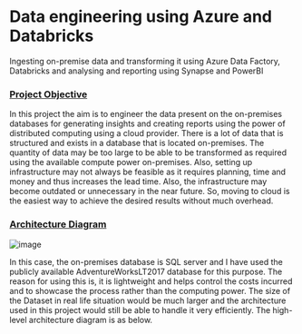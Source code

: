 # Data engineering using Azure and Databricks
Ingesting on-premise data and transforming it using Azure Data Factory, Databricks and analysing and reporting using Synapse and PowerBI

### <ins>Project Objective</ins>
In this project the aim is to engineer the data present on the on-premises databases for generating insights and creating reports using the power of distributed computing using a cloud provider. There is a lot of data that is structured and exists in a database that is located on-premises. The quantity of data may be too large to be able to be transformed as required using the available compute power on-premises. Also, setting up infrastructure may not always be feasible as it requires planning, time and money and thus increases the lead time. Also, the infrastructure may become outdated or unnecessary in the near future. So, moving to cloud is the easiest way to achieve the desired results without much overhead.

### <ins>Architecture Diagram</ins>
![image](https://github.com/DataCounsel/Azure-Data-Engineering/assets/71335870/4193068d-e8f4-4396-9893-ac4283373ab2)

In this case, the on-premises database is SQL server and I have used the publicly available AdventureWorksLT2017 database for this purpose. The reason for using this is, it is lightweight and helps control the costs incurred and to showcase the process rather than the computing power. The size of the Dataset in real life situation would be much larger and the architecture used in this project would still be able to handle it very efficiently. The high-level architecture diagram is as below.



